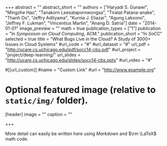 +++
abstract = ""
abstract_short = ""
authors = ["Haryadi S. Gunawi", "Mingzhe Hao", "Tanakorn Leesatapornwongsa", "Tiratat Patana-anake", "Thanh Do", "Jeffry Adityama", "Kurnia J. Eliazar", "Agung Laksono", "Jeffrey F. Lukman", "Vincentius Martin", "Anang D. Satria"]
date = "2014-01-01"
image_preview = ""
math = true
publication_types = ["1"]
publication = "In *Symposium on Cloud Computing*, ACM."
publication_short = "In *SoCC*"
selected = true
title = "What Bugs Live in the Cloud? A Study of 3000+ Issues in Cloud Systems"
#url_code = "#"
#url_dataset = "#"
url_pdf = "http://ucare.cs.uchicago.edu/pdf/socc14-cbs.pdf"
#url_project = "project/deep-learning/"
url_slides = "http://ucare.cs.uchicago.edu/slides/socc14-cbs.pptx"
#url_video = "#"

#[[url_custom]]
#name = "Custom Link"
#url = "http://www.example.org"

# Optional featured image (relative to `static/img/` folder).
[header]
image = ""
caption = ""

+++

More detail can easily be written here using *Markdown* and $\rm \LaTeX$ math code.
